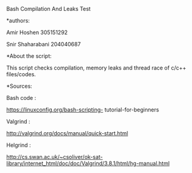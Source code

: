 Bash Compilation And Leaks Test


*authors:

Amir Hoshen 305151292

Snir Shaharabani 204040687


*About the script:

This script checks compilation, memory leaks and thread race of c/c++ files/codes.


*Sources:

Bash code :

https://linuxconfig.org/bash-scripting-   tutorial-for-beginners

Valgrind :

http://valgrind.org/docs/manual/quick-start.html

Helgrind :

http://cs.swan.ac.uk/~csoliver/ok-sat-library/internet_html/doc/doc/Valgrind/3.8.1/html/hg-manual.html


